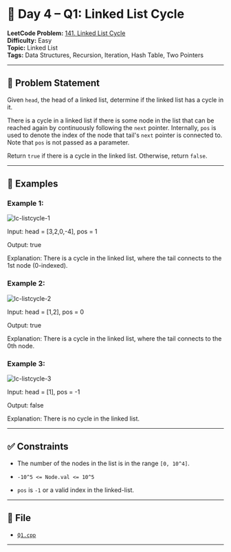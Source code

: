 # 🧩 Day 4 – Q1: Linked List Cycle

**LeetCode Problem:** [141. Linked List Cycle](https://leetcode.com/problems/linked-list-cycle/)  
**Difficulty:** Easy  
**Topic:** Linked List  
**Tags:** Data Structures, Recursion, Iteration, Hash Table, Two Pointers

---

## 📄 Problem Statement

Given `head`, the head of a linked list, determine if the linked list has a cycle in it.

There is a cycle in a linked list if there is some node in the list that can be reached again by continuously following the `next` pointer. Internally, `pos` is used to denote the index of the node that tail's `next` pointer is connected to. Note that `pos` is not passed as a parameter.

Return `true` if there is a cycle in the linked list. Otherwise, return `false`.

---

## 🧠 Examples

### Example 1:

![lc-listcycle-1](https://assets.leetcode.com/uploads/2018/12/07/circularlinkedlist.png)

Input: head = [3,2,0,-4], pos = 1

Output: true

Explanation: There is a cycle in the linked list, where the tail connects to the 1st node (0-indexed).

### Example 2:

![lc-listcycle-2](https://assets.leetcode.com/uploads/2018/12/07/circularlinkedlist_test2.png)

Input: head = [1,2], pos = 0

Output: true

Explanation: There is a cycle in the linked list, where the tail connects to the 0th node.

### Example 3:

![lc-listcycle-3](https://assets.leetcode.com/uploads/2018/12/07/circularlinkedlist_test3.png)

Input: head = [1], pos = -1

Output: false

Explanation: There is no cycle in the linked list.

---

## ✅ Constraints

- The number of the nodes in the list is in the range `[0, 10^4]`.

- `-10^5 <= Node.val <= 10^5`

- `pos` is `-1` or a valid index in the linked-list.

---

## 📁 File

- [`Q1.cpp`](./Q1.cpp)

---
